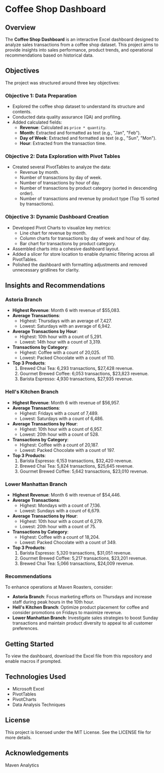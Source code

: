 # Coffee Shop Dashboard

## Overview
The **Coffee Shop Dashboard** is an interactive Excel dashboard designed to analyze sales transactions from a coffee shop dataset. This project aims to provide insights into sales performance, product trends, and operational recommendations based on historical data.

## Objectives
The project was structured around three key objectives:

### Objective 1: Data Preparation
- Explored the coffee shop dataset to understand its structure and contents.
- Conducted data quality assurance (QA) and profiling.
- Added calculated fields:
  - **Revenue**: Calculated as `price * quantity`.
  - **Month**: Extracted and formatted as text (e.g., "Jan", "Feb").
  - **Day of Week**: Extracted and formatted as text (e.g., "Sun", "Mon").
  - **Hour**: Extracted from the transaction time.

### Objective 2: Data Exploration with Pivot Tables
- Created several PivotTables to analyze the data:
  - Revenue by month.
  - Number of transactions by day of week.
  - Number of transactions by hour of day.
  - Number of transactions by product category (sorted in descending order).
  - Number of transactions and revenue by product type (Top 15 sorted by transactions).

### Objective 3: Dynamic Dashboard Creation
- Developed Pivot Charts to visualize key metrics:
  - Line chart for revenue by month.
  - Column charts for transactions by day of week and hour of day.
  - Bar chart for transactions by product category.
- Assembled charts into a cohesive dashboard layout.
- Added a slicer for store location to enable dynamic filtering across all PivotTables.
- Polished the dashboard with formatting adjustments and removed unnecessary gridlines for clarity.

## Insights and Recommendations

### Astoria Branch
- **Highest Revenue**: Month 6 with revenue of $55,083.
- **Average Transactions**:
  - Highest: Thursdays with an average of 7,427.
  - Lowest: Saturdays with an average of 6,942.
- **Average Transactions by Hour**:
  - Highest: 10th hour with a count of 5,291.
  - Lowest: 14th hour with a count of 3,319.
- **Transactions by Category**:
  - Highest: Coffee with a count of 20,025.
  - Lowest: Packed Chocolate with a count of 110.
- **Top 3 Products**:
  1. Brewed Chai Tea: 6,293 transactions, $27,428 revenue.
  2. Gourmet Brewed Coffee: 6,053 transactions, $23,823 revenue.
  3. Barista Espresso: 4,930 transactions, $27,935 revenue.

### Hell's Kitchen Branch
- **Highest Revenue**: Month 6 with revenue of $56,957.
- **Average Transactions**:
  - Highest: Fridays with a count of 7,489.
  - Lowest: Saturdays with a count of 6,486.
- **Average Transactions by Hour**:
  - Highest: 10th hour with a count of 6,957.
  - Lowest: 20th hour with a count of 528.
- **Transactions by Category**:
  - Highest: Coffee with a count of 20,187.
  - Lowest: Packed Chocolate with a count of 197.
- **Top 3 Products**:
  1. Barista Espresso: 6,153 transactions, $32,420 revenue.
  2. Brewed Chai Tea: 5,824 transactions, $25,645 revenue.
  3. Gourmet Brewed Coffee: 5,642 transactions, $23,010 revenue.

### Lower Manhattan Branch
- **Highest Revenue**: Month 6 with revenue of $54,446.
- **Average Transactions**:
  - Highest: Mondays with a count of 7,136.
  - Lowest: Sundays with a count of 6,679.
- **Average Transactions by Hour**:
  - Highest: 10th hour with a count of 6,279.
  - Lowest: 20th hour with a count of 75.
- **Transactions by Category**:
  - Highest: Coffee with a count of 18,204.
  - Lowest: Packed Chocolate with a count of 349.
- **Top 3 Products**:
  1. Barista Espresso: 5,320 transactions, $31,051 revenue.
  2. Gourmet Brewed Coffee: 5,217 transactions, $23,201 revenue.
  3. Brewed Chai Tea: 5,066 transactions, $24,009 revenue.

### Recommendations
To enhance operations at Maven Roasters, consider:
- **Astoria Branch**: Focus marketing efforts on Thursdays and increase staff during peak hours in the 10th hour.
- **Hell's Kitchen Branch**: Optimize product placement for coffee and consider promotions on Fridays to maximize revenue.
- **Lower Manhattan Branch**: Investigate sales strategies to boost Sunday transactions and maintain product diversity to appeal to all customer preferences.

## Getting Started
To view the dashboard, download the Excel file from this repository and enable macros if prompted. 

## Technologies Used
- Microsoft Excel
- PivotTables
- PivotCharts
- Data Analysis Techniques

## License
This project is licensed under the MIT License. See the LICENSE file for more details.

## Acknowledgements
Maven Analytics
